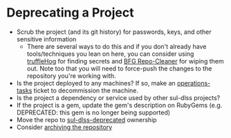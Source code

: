 # Deprecating a Project

- Scrub the project (and its git history) for passwords, keys, and other sensitive information
  - There are several ways to do this and if you don't already have tools/techniques you lean on here, you can consider using [truffleHog](https://github.com/dxa4481/truffleHog) for finding secrets and [BFG Repo-Cleaner](https://rtyley.github.io/bfg-repo-cleaner/) for wiping them out. Note too that you will need to force-push the changes to the repository you're working with.
- Is the project deployed to any machines? If so, make an [operations-tasks](https://github.com/sul-dlss/operations-tasks) ticket to decommission the machine.
- Is the project a dependency or service used by other sul-dlss projects?
- If the project is a gem, update the gem's description on RubyGems (e.g. DEPRECATED: this gem is no longer being supported)
- Move the repo to [sul-dlss-deprecated](https://github.com/sul-dlss-deprecated) ownership 
- Consider [archiving the repository](https://help.github.com/articles/archiving-a-github-repository/)
